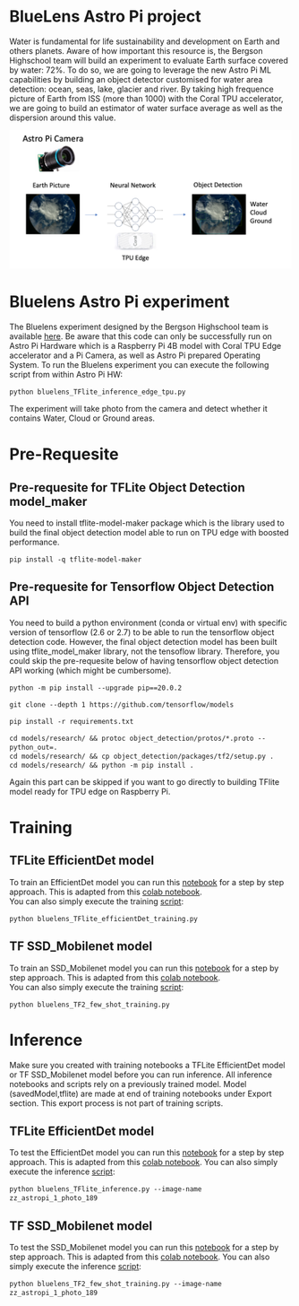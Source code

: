 # BlueLens Astro Pi project

Water is fundamental for life sustainability and development on Earth and others planets.
Aware of how important this resource is, the Bergson Highschool team will build an experiment to evaluate Earth surface covered by water: 72%. To do so, we are going to leverage the new Astro Pi ML capabilities by building an object detector customised for water area detection: ocean, seas, lake, glacier and river. By taking high frequence picture of Earth from ISS (more than 1000) with the Coral TPU accelerator, we are going to build an estimator of water surface average as well as the dispersion around this value.

<img width="595" alt="bluelens experiment" src="bluelens_experiment.png">

# Bluelens Astro Pi experiment
The Bluelens experiment designed by the Bergson Highschool team is available [here](inference/bluelens_TFlite_inference_edge_tpu.py).
Be aware that this code can only be successfully run on Astro Pi Hardware which is a Raspberry Pi 4B model with Coral TPU Edge accelerator and a Pi Camera, as well as Astro Pi prepared Operating System.
To run the Bluelens experiment you can execute the following script from within Astro Pi HW:
```shell
python bluelens_TFlite_inference_edge_tpu.py
```
The experiment will take photo from the camera and detect whether it contains Water, Cloud or Ground areas.

# Pre-Requesite

## Pre-requesite for TFLite Object Detection model_maker
You need to install tflite-model-maker package which is the library used to build the final object detection model able to run on TPU edge with boosted performance.
```shell
pip install -q tflite-model-maker
```

## Pre-requesite for Tensorflow Object Detection API

You need to build a python environment (conda or virtual env) with specific version of tensorflow (2.6 or 2.7) to be able to run the tensorflow object detection code.
However, the final object detection model has been built using tflite_model_maker library, not the tensoflow library. Therefore, you could skip the pre-requesite below of having tensorflow object detection API working (which might be cumbersome).

```shell
python -m pip install --upgrade pip==20.0.2
```
```shell
git clone --depth 1 https://github.com/tensorflow/models
```
```shell
pip install -r requirements.txt
```
```shell
cd models/research/ && protoc object_detection/protos/*.proto --python_out=.
cd models/research/ && cp object_detection/packages/tf2/setup.py .
cd models/research/ && python -m pip install .
```
Again this part can be skipped if you want to go directly to building TFlite model ready for TPU edge on Raspberry Pi.

# Training

## TFLite EfficientDet model
To train an EfficientDet model you can run this [notebook](training/bluelens_TFlite_efficientDet_edge_tpu.ipynb) for a step by step approach. 
This is adapted from this [colab notebook](https://colab.research.google.com/github/google-coral/tutorials/blob/master/retrain_efficientdet_model_maker_tf2.ipynb).\
You can also simply execute the training [script](training/bluelens_TFlite_efficientDet_edge_tpu.py):
```shell
python bluelens_TFlite_efficientDet_training.py
```

## TF SSD_Mobilenet model
To train an SSD_Mobilenet model you can run this [notebook](training/bluelens_TF2_few_shot_training.ipynb) for a step by step approach. This is adapted from this [colab notebook](https://github.com/tensorflow/models/blob/master/research/object_detection/colab_tutorials/eager_few_shot_od_training_tflite.ipynb).\
You can also simply execute the training [script](training/bluelens_TF2_few_shot_training.py):
```shell
python bluelens_TF2_few_shot_training.py
```

# Inference
Make sure you created with training notebooks a TFLite EfficientDet model or TF SSD_Mobilenet model before you can run inference. All inference notebooks and scripts rely on a previously trained model. Model (savedModel,tflite) are made at end of training notebooks under Export section. This export process is not part of training scripts.

## TFLite EfficientDet model
To test the EfficientDet model you can run this [notebook](inference/bluelens_TFlite_inference_edge_tpu.ipynb) for a step by step approach. 
This is adapted from this [colab notebook](https://colab.research.google.com/github/google-coral/tutorials/blob/master/retrain_efficientdet_model_maker_tf2.ipynb).
You can also simply execute the inference [script](inference/bluelens_TFLite_few_shot_inference.py):
```shell
python bluelens_TFlite_inference.py --image-name zz_astropi_1_photo_189
```
## TF SSD_Mobilenet model
To test the SSD_Mobilenet model you can run this [notebook](inference/bluelens_TF2_few_shot_inference.ipynb) for a step by step approach. This is adapted from this [colab notebook](https://github.com/tensorflow/models/blob/master/research/object_detection/colab_tutorials/eager_few_shot_od_training_tflite.ipynb).
You can also simply execute the inference [script](training/bluelens_TF2_few_shot_training.py):
```shell
python bluelens_TF2_few_shot_training.py --image-name zz_astropi_1_photo_189
```


